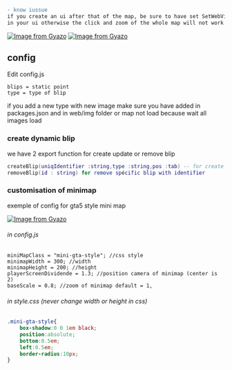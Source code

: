 ```diff
- know iussue 
if you create an ui after that of the map, be sure to have set SetWebVisibility (WEB_HITINVISIBLE)
in your ui otherwise the click and zoom of the whole map will not work mini map does not have this problem because not require click event
```

[![Image from Gyazo](https://i.gyazo.com/53f7b5df77f18c226564af8c1b882ba8.jpg)](https://gyazo.com/53f7b5df77f18c226564af8c1b882ba8)
[![Image from Gyazo](https://i.gyazo.com/2afaac92fc1a0619fe0e98e8833389e9.jpg)](https://gyazo.com/2afaac92fc1a0619fe0e98e8833389e9)
## config
Edit config.js
```
blips = static point
type = type of blip
```
if you add a new type with new image make sure you have added in packages.json and in web/img folder or map not load because wait all images load
### create dynamic blip
we have 2 export function for create update or remove blip
```LUA
createBlip(uniqIdentifier :string,type :string,pos :tab) -- for create or update blip 
removeBlip(id : string) for remove spécific blip with identifier
```

### customisation of minimap
exemple of config for gta5 style mini map

[![Image from Gyazo](https://i.gyazo.com/c2aaf0162bccf48f239a65017d3481c8.png)](https://gyazo.com/c2aaf0162bccf48f239a65017d3481c8)
###### in config.js
```JS
miniMapClass = "mini-gta-style"; //css style
minimapWidth = 300; //width
minimapHeight = 200; //height
playerScreenDividende = 1.3; //position camera of minimap (center is 2)
baseScale = 0.8; //zoom of minimap default = 1,
```
###### in style.css (never change width or height in css)
```CSS
.mini-gta-style{
    box-shadow:0 0 1em black;
    position:absolute;
    bottom:0.5em;
    left:0.5em;
    border-radius:10px;
}
```
